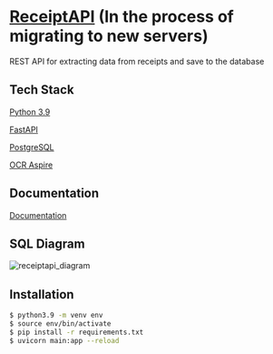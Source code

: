 
# [ReceiptAPI](https://receipt-api-public.azurewebsites.net) (In the process of migrating to new servers)

REST API for extracting data from receipts and save to the database


## Tech Stack

[Python 3.9](https://www.python.org/downloads/release/python-390/)

[FastAPI](https://fastapi.tiangolo.com/)

[PostgreSQL](https://www.postgresql.org.pl/)

[OCR Aspire](http://asprise.com/)


## Documentation

[Documentation](https://receipt-api-public.azurewebsites.net/docs)


## SQL Diagram
![receiptapi_diagram](https://user-images.githubusercontent.com/73277848/172056272-b681c345-ec15-4b4f-a54c-6b4caffff541.png)

## Installation

```bash
$ python3.9 -m venv env
$ source env/bin/activate
$ pip install -r requirements.txt
$ uvicorn main:app --reload
```
    
